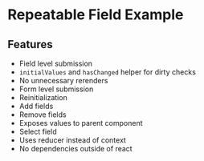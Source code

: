 # Repeatable Field Example

## Features

- Field level submission
- `initialValues` and `hasChanged` helper for dirty checks
- No unnecessary rerenders
- Form level submission
- Reinitialization
- Add fields
- Remove fields
- Exposes values to parent component
- Select field
- Uses reducer instead of context
- No dependencies outside of react
